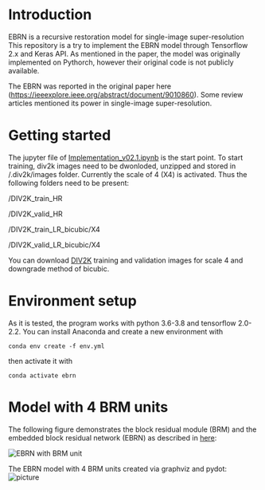 # Introduction
EBRN is a recursive restoration model for single-image super-resolution
This repository is a try to implement the EBRN model through Tensorflow 2.x and Keras API. As mentioned in the paper, the model was originally implemented on Pythorch, however their original code is not publicly available.

The EBRN was reported in the original paper here (https://ieeexplore.ieee.org/abstract/document/9010860). Some review articles mentioned its power in single-image super-resolution.

# Getting started
The jupyter file of [Implementation_v02.1.ipynb](https://github.com/alilajevardi/Embedded-Block-Residual-Network/blob/master/Implementation_v02.1.ipynb) is the start point.
To start training, div2k images need to be dwonloded, unzipped and stored in /.div2k/images folder. Currently the scale of 4 (X4) is activated. Thus the following folders need to be present:

/DIV2K_train_HR

/DIV2K_valid_HR

/DIV2K_train_LR_bicubic/X4

/DIV2K_valid_LR_bicubic/X4

You can download [DIV2K](https://data.vision.ee.ethz.ch/cvl/DIV2K/) training and validation images for scale 4 and downgrade method of bicubic.

# Environment setup
As it is tested, the program works with python 3.6-3.8 and tensorflow 2.0-2.2.
You can install Anaconda and create a new environment with

    conda env create -f env.yml
then activate it with

    conda activate ebrn

# Model with 4 BRM units
The following figure demonstrates the block residual module (BRM) and the embedded block residual network (EBRN) as described in [here](http://openaccess.thecvf.com/content_ICCV_2019/papers/Qiu_Embedded_Block_Residual_Network_A_Recursive_Restoration_Model_for_Single-Image_ICCV_2019_paper.pdf):

![EBRN with BRM unit](https://github.com/alilajevardi/Embedded-Block-Residual-Network/blob/master/assets/EBRN_BRM.png)


The EBRN model with 4 BRM units created via graphviz and pydot: ![picture](https://github.com/alilajevardi/Embedded-Block-Residual-Network/blob/master/assets/SR_EBRNet_v02.1.png)
